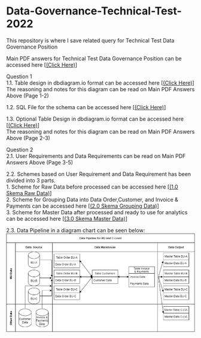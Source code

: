 # Data-Governance-Technical-Test-2022
 This repository is where I save related query for Technical Test Data Governance Position

 Main PDF answers for Technical Test Data Governance Position can be accessed here [[(Click Here)](https://drive.google.com/file/d/1ClDn7eEbe-JhKYcXz173SGqZDWhD-B62/view?usp=sharing)]

 Question 1
 <br />
 1.1. Table design in dbdiagram.io format can be accessed here [[(Click Here)](https://dbdiagram.io/d/6222f9ee54f9ad109a62de7b)]
 <br />
      The reasoning and notes for this diagram can be read on Main PDF Answers Above (Page 1-2)

 1.2. SQL File for the schema can be accessed here [[(Click Here)](https://github.com/IrvanKurnia213/Data-Governance-Technical-Test-2022/blob/main/MySQL/soal-1(Revised%201.0).sql)]

 1.3. Optional Table Design in dbdiagram.io format can be accessed here [[(Click Here)](https://dbdiagram.io/d/62231d7654f9ad109a636b5d)]
 <br />
      The reasoning and notes for this diagram can be read on Main PDF Answers Above (Page 2-3)

Question 2
<br />
 2.1. User Requirements and Data Requirements can be read on Main PDF Answers Above (Page 3-5)

 2.2. Schemes based on User Requirement and Data Requirement has been divided into 3 parts.
 <br />
    1. Scheme for Raw Data before processed can be accessed here [[(1.0 Skema Raw Data)](https://dbdiagram.io/d/62235c7d54f9ad109a6480bc)]
<br />
    2. Scheme for Grouping Data into Data Order,Customer, and Invoice & Payments can be accessed here
        [[(2.0 Skema Grouping Data)](https://dbdiagram.io/d/62246a8f54f9ad109a684775)]
<br />
    3. Scheme for Master Data after processed and ready to use for analytics can be accessed here 
        [[(3.0 Skema Master Data)](https://dbdiagram.io/d/62246d7c54f9ad109a6854c7)]

 2.3. Data Pipeline in a diagram chart can be seen below:
 ![Diagram](README/Data%20Pipeline%20Technical%20Test.drawio.png)